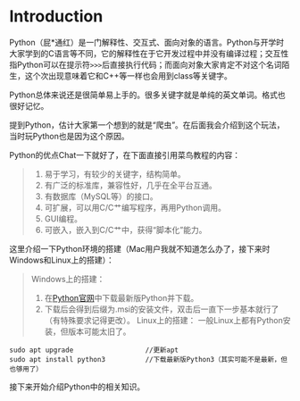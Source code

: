 # Introduction
  Python（屁*通红）是一门解释性、交互式、面向对象的语言。Python与开学时大家学到的C语言等不同，它的解释性在于它开发过程中并没有编译过程；交互性指Python可以在提示符```>>>```后直接执行代码；而面向对象大家肯定不对这个名词陌生，这个次出现意味着它和C++等一样也会用到class等关键字。

  Python总体来说还是很简单易上手的。很多关键字就是单纯的英文单词。格式也很好记忆。
  
  提到Python，估计大家第一个想到的就是“爬虫”。在后面我会介绍到这个玩法，当时玩Python也是因为这个原因。

  Python的优点Chat一下就好了，在下面直接引用菜鸟教程的内容：

  > 1. 易于学习，有较少的关键字，结构简单。
  > 2. 有广泛的标准库，兼容性好，几乎在全平台互通。
  > 3. 有数据库（MySQL等）的接口。
  > 4. 可扩展，可以用C/C艹编写程序，再用Python调用。
  > 5. GUI编程。
  > 6. 可嵌入，嵌入到C/C艹中，获得“脚本化”能力。

  这里介绍一下Python环境的搭建（Mac用户我就不知道怎么办了，接下来时Windows和Linux上的搭建）：
  > Windows上的搭建：
  > 1. 在<a href="https://www.python.org/">Python官网</a>中下载最新版Python并下载。
  > 2. 下载后会得到后缀为.msi的安装文件，双击后一直下一步基本就行了（有特殊要求记得更改）。
  > Linux上的搭建：
  > 一般Linux上都有Python安装，但版本可能太旧了。
  ```
  sudo apt upgrade                  //更新apt
  sudo apt install python3          //下载最新版Python3（其实可能不是最新，但也够用了）
  ```
  
  接下来开始介绍Python中的相关知识。
